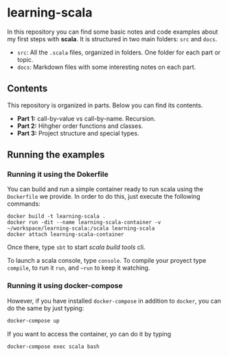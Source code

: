 # learning-scala

In this repository you can find some basic notes and code examples about my first steps with **scala**. It is structured in two main folders: `src` and `docs`.

* `src`: All the `.scala` files, organized in folders. One folder for each part or topic.
* `docs`: Markdown files with some interesting notes on each part.

## Contents

This repository is organized in parts. Below you can find its contents.

* **Part 1:** call-by-value vs call-by-name. Recursion.
* **Part 2:** Hihgher order functions and classes.
* **Part 3:** Project structure and special types.

## Running the examples


### Running it using the Dokerfile

You can build and run a simple container ready to run scala using the `Dockerfile` we provide. In order to do this, just execute the following commands:

```
docker build -t learning-scala .
docker run -dit --name learning-scala-container -v ~/workspace/learning-scala:/scala learning-scala
docker attach learning-scala-container
```

Once there, type `sbt` to start *scala build tools* cli.

To launch a scala console, type `console`. To compile your proyect type `compile`, to run it `run`, and `~run` to keep it watching.

### Running it using docker-compose

However, if you have installed `docker-compose` in addition to `docker`, you can do the same by just typing:

```bash
docker-compose up
```

If you want to access the container, yo can do it by typing

```bash
docker-compose exec scala bash
```